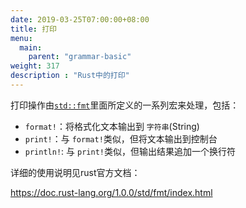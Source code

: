 ```yaml
---
date: 2019-03-25T07:00:00+08:00
title: 打印
menu:
  main:
    parent: "grammar-basic"
weight: 317
description : "Rust中的打印"
---
```


打印操作由[`std::fmt`](http://doc.rust-lang.org/std/fmt/)里面所定义的一系列宏来处理，包括：

- `format!`：将格式化文本输出到 `字符串`(String)
- `print!`：与 `format!`类似，但将文本输出到控制台
- `println!`: 与 `print!`类似，但输出结果追加一个换行符



详细的使用说明见rust官方文档：

https://doc.rust-lang.org/1.0.0/std/fmt/index.html